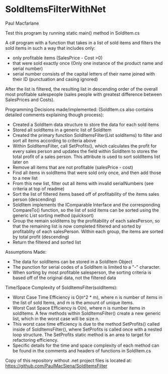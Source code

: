 # SoldItemsFilterWithNet
Paul Macfarlane  
  
Test this program by running static main() method in SoldItem.cs  
  
A c# program with a function that takes in a list of sold items and filters the sold items in such a way that includes only:  
* only profitable items (SalesPrice - Cost >0)  
* that were sold exactly once (Only one instance of the product name and serial number)  
* serial number consists of the capital letters of their name joined with their ID (punctuation and casing ignored)  
  
After the list is filtered, the resulting list in descending order of the overall most profitable salespeople (sales people with greatest difference between SalesPrices and Costs).  
  
Programming Decisions made/implemented: (SoldItem.cs also contains detailed comments explaining though process):  
* Created a SoldItem data structure to store the data for each sold items  
* Stored all soldItems in a generic list of SoldItem  
* Created the primary function SoldItemsFilter(List soldItems) to filter and sort all items according to criteria above  
* Within SoldItemsFilter, call SetProfits(), which calculates the profit for every sales person and updates the field within SoldItem to stores the total profit of a sales person. This attribute is used to sort soldItems list later on  
* Remove all items that are not profitable (salesPrice - cost)  
* Find all items in soldItems that were sold only once, and then add those to a new list  
* From this new list, filter out all items with invalid serialNumbers (see criteria at top of readme)  
* Sort the list of filtered items based off of profitability of the items sales person (descending)  
* SoldItem implements the IComparable Interface and the corresponding CompareTo() function, so the list of sold items can be sorted using the generic List sorting method (quicksort)  
* Group the remain solditems by the profitability of each salesPerson, so that the remaining list is now completed filtered and sorted by profitablity of each salesPerson. Within each group, the items are sorted by total profit (descending)  
* Return the filtered and sorted list  
  
Assumptions Made:  
* The data for soldItems can be stored in a SoldItem Object  
* The punction for serial codes of a SoldItem is limited to a "-" character.  
* When sorting by most profitable salesperson, the sorting criteria is based off of the original data, not the filtered data  
  
Time/Space Complexity of SoldItemsFilter(soldItems):  
* Worst Case Time Efficiency is O(n^2 * m), where n is number of items in the list of sold Items, and m is the amount of unique items.
* Worst Cast Space Efficiency is O(n), where n is number items in soldItems. A few methods within SoldItemsFilter() create a new generic list, which in the worst case will be size n.  
* This worst case time efficiency is due to the method SetProfits() called inside of SoldItemsFilter(), where SetProfits is called once with a nested loop structure. The SetProfits static method is an area to target for refactoring efficiency.  
* Specific details for the time and space complexity of each method can be found in the comments and headers of functions in SoldItem.cs  
  
Copy of this repository without .net project files is located at: https://github.com/PaulMacSiena/SoldItemsFilter
